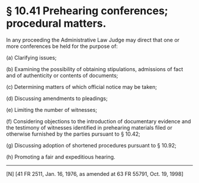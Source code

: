 # § 10.41   Prehearing conferences; procedural matters.

In any proceeding the Administrative Law Judge may direct that one or more conferences be held for the purpose of:


(a) Clarifying issues;


(b) Examining the possibility of obtaining stipulations, admissions of fact and of authenticity or contents of documents;


(c) Determining matters of which official notice may be taken;


(d) Discussing amendments to pleadings;


(e) Limiting the number of witnesses;


(f) Considering objections to the introduction of documentary evidence and the testimony of witnesses identified in prehearing materials filed or otherwise furnished by the parties pursuant to § 10.42;


(g) Discussing adoption of shortened procedures pursuant to § 10.92;


(h) Promoting a fair and expeditious hearing.



---

[N] [41 FR 2511, Jan. 16, 1976, as amended at 63 FR 55791, Oct. 19, 1998]




